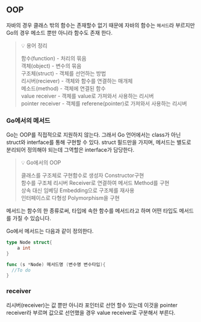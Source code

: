 ## OOP

자바의 경우 클래스 밖의 함수는 존재할수 없기 때문에 자바의 함수는 `메서드`라 부르지만 Go의 경우 메소드 뿐만 아니라 함수도 존재 한다.

>💡 용어 정리
>
>함수(function) - 처리의 묶음   
객체(object) - 변수의 묶음   
구조체(struct) - 객체를 선언하는 방법   
리시버(reciever) - 객체와 함수를 연결하는 매개체  
메소드(method) - 객체에 연결된 함수    
value receiver - 객체를 value로 가져와서 사용하는 리시버   
pointer receiver - 객체를 referene(pointer)로 가져와서 사용하는 리시버 

### Go에서의 메서드

 Go는 OOP를 직접적으로 지원하지 않는다. 그래서 Go 언어에서는 class가 아닌 struct와 interface를 통해 구현할 수 있다. struct 필드만을 가지며, 메서드는 별도로 분리되어 정의해야 되는데 그역할은 interface가 담당한다.

>💡 Go에서의 OOP
>
>클래스를 구조체로 구현함수로 생성자 Constructor구현   
함수를 구조체 리시버 Receiver로 연결하여 메서드 Method를 구현   
상속 대신 임베딩 Embedding으로 구조체를 재사용   
인터페이스로 다형성 Polymorphism을 구현   


메서드는 함수의 한 종류로써, 타입에 속한 함수를 메서드라고 하며 어떤 타입도 메서드를 가질 수 있습니다.

Go에서 메서드는 다음과 같이 정의한다.

```go
type Node struct{
    a int
}

func (s *Node) 메서드명 (변수명 변수타입){
  //To do
}
```

### receiver

 리시버(receiver)는 값 뿐만 아니라 포인터로 선언 할수 있는데 이것을 pointer receiver라 부르며 값으로 선언했을 경우 value receiver로 구분해서 부른다. 







